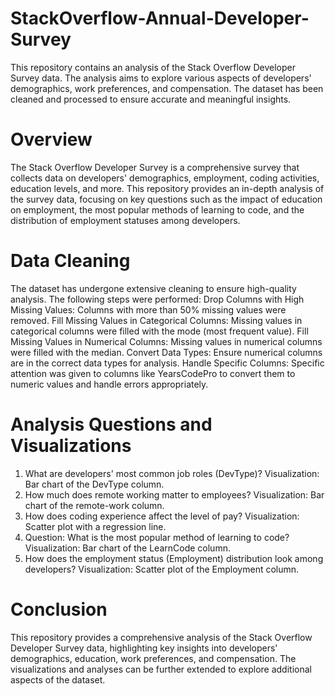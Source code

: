 # StackOverflow-Annual-Developer-Survey
This repository contains an analysis of the Stack Overflow Developer Survey data. The analysis aims to explore various aspects of developers' demographics, work preferences, and compensation. The dataset has been cleaned and processed to ensure accurate and meaningful insights.

# Overview
The Stack Overflow Developer Survey is a comprehensive survey that collects data on developers' demographics, employment, coding activities, education levels, and more. This repository provides an in-depth analysis of the survey data, focusing on key questions such as the impact of education on employment, the most popular methods of learning to code, and the distribution of employment statuses among developers.

# Data Cleaning
The dataset has undergone extensive cleaning to ensure high-quality analysis. The following steps were performed:
Drop Columns with High Missing Values: Columns with more than 50% missing values were removed.
Fill Missing Values in Categorical Columns: Missing values in categorical columns were filled with the mode (most frequent value).
Fill Missing Values in Numerical Columns: Missing values in numerical columns were filled with the median.
Convert Data Types: Ensure numerical columns are in the correct data types for analysis.
Handle Specific Columns: Specific attention was given to columns like YearsCodePro to convert them to numeric values and handle errors appropriately.

# Analysis Questions and Visualizations
1. What are developers' most common job roles (DevType)?
   Visualization: Bar chart of the DevType column.
2. How much does remote working matter to employees?
   Visualization: Bar chart of the remote-work column.
3. How does coding experience affect the level of pay?
   Visualization: Scatter plot with a regression line.
4. Question: What is the most popular method of learning to code?
   Visualization: Bar chart of the LearnCode column.
5. How does the employment status (Employment) distribution look among developers?
   Visualization: Scatter plot of the Employment column.
# Conclusion
This repository provides a comprehensive analysis of the Stack Overflow Developer Survey data, highlighting key insights into developers' demographics, education, work preferences, and compensation. The visualizations and analyses can be further extended to explore additional aspects of the dataset.
